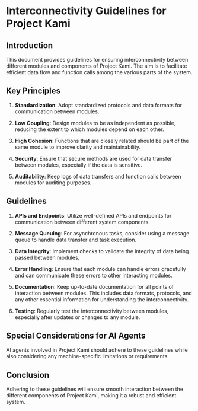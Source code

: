 # Interconnectivity Guidelines for Project Kami

## Introduction

This document provides guidelines for ensuring interconnectivity between different modules and components of Project Kami. The aim is to facilitate efficient data flow and function calls among the various parts of the system.

## Key Principles

1. **Standardization**: Adopt standardized protocols and data formats for communication between modules.

2. **Low Coupling**: Design modules to be as independent as possible, reducing the extent to which modules depend on each other.

3. **High Cohesion**: Functions that are closely related should be part of the same module to improve clarity and maintainability.

4. **Security**: Ensure that secure methods are used for data transfer between modules, especially if the data is sensitive.

5. **Auditability**: Keep logs of data transfers and function calls between modules for auditing purposes.

## Guidelines

1. **APIs and Endpoints**: Utilize well-defined APIs and endpoints for communication between different system components.

2. **Message Queuing**: For asynchronous tasks, consider using a message queue to handle data transfer and task execution.

3. **Data Integrity**: Implement checks to validate the integrity of data being passed between modules.

4. **Error Handling**: Ensure that each module can handle errors gracefully and can communicate these errors to other interacting modules.

5. **Documentation**: Keep up-to-date documentation for all points of interaction between modules. This includes data formats, protocols, and any other essential information for understanding the interconnectivity.

6. **Testing**: Regularly test the interconnectivity between modules, especially after updates or changes to any module.

## Special Considerations for AI Agents

AI agents involved in Project Kami should adhere to these guidelines while also considering any machine-specific limitations or requirements.

## Conclusion

Adhering to these guidelines will ensure smooth interaction between the different components of Project Kami, making it a robust and efficient system.

